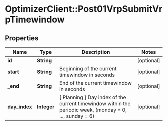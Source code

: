 # OptimizerClient::Post01VrpSubmitVrpTimewindow

## Properties
Name | Type | Description | Notes
------------ | ------------- | ------------- | -------------
**id** | **String** |  | [optional] 
**start** | **String** | Beginning of the current timewindow in seconds | [optional] 
**_end** | **String** | End of the current timewindow in seconds | [optional] 
**day_index** | **Integer** | [ Planning ] Day index of the current timewindow within the periodic week, (monday &#x3D; 0, ..., sunday &#x3D; 6) | [optional] 


